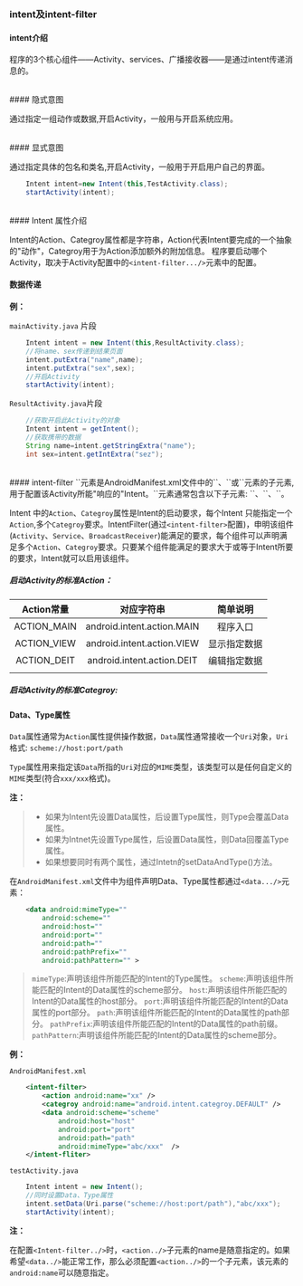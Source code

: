 ### intent及intent-filter

#### intent介绍

程序的3个核心组件——Activity、services、广播接收器——是通过intent传递消息的。

<br>
#### 隐式意图

通过指定一组动作或数据,开启Activity，一般用与开启系统应用。

<br>
#### 显式意图

通过指定具体的包名和类名,开启Activity，一般用于开启用户自己的界面。

```java
    Intent intent=new Intent(this,TestActivity.class);
    startActivity(intent);
```

<br>
#### Intent 属性介绍

Intent的Action、Categroy属性都是字符串，Action代表Intent要完成的一个抽象的"动作"，Categroy用于为Action添加额外的附加信息。
程序要启动哪个Activity，取决于Activity配置中的`<intent-filter.../>`元素中的配置。



#### 数据传递

**例：**

`mainActivity.java` 片段
```java
    Intent intent = new Intent(this,ResultActivity.class);
    //将name、sex传递到结果页面
    intent.putExtra("name",name);
    intent.putExtra("sex",sex);
    //开启Activity
    startActivity(intent);
```

`ResultActivity.java`片段
```java
    //获取开启此Activity的对象
    Intent intent = getIntent();
    //获取携带的数据
    String name=intent.getStringExtra("name");
    int sex=intent.getIntExtra("sez");
```

<br>
#### intent-filter
`<intent-filter.../>`元素是AndroidManifest.xml文件中的`<activity.../>`、`<service.../>`或`<receiver.../>`元素的子元素,用于配置该Activity所能"响应的"Intent。`<intent-filter.../>`元素通常包含以下子元素: `<action.../>`、`<category.../>`、`<data.../>`。

Intent 中的`Action`、`Categroy`属性是Intent的启动要求，每个Intent 只能指定一个`Action`,多个`Categroy`要求。IntentFilter(通过`<intent-filter>`配置)，申明该组件(`Activity`、`Service`、`BroadcastReceiver`)能满足的要求，每个组件可以声明满足多个`Action`、`Categroy`要求。只要某个组件能满足的要求大于或等于Intent所要的要求，Intent就可以启用该组件。

##### 启动Activity的标准Action：

|Action常量|对应字符串|简单说明|
|:---:|:---:|:---:|
|ACTION_MAIN|android.intent.action.MAIN|程序入口|
|ACTION_VIEW|android.intent.action.VIEW|显示指定数据|
|ACTION_DEIT|android.intent.action.DEIT|编辑指定数据|
||||

##### 启动Activity的标准Categroy:




#### Data、Type属性

`Data`属性通常为`Action`属性提供操作数据，`Data`属性通常接收一个`Uri`对象，`Uri`格式:
`scheme://host:port/path`

`Type`属性用来指定该`Data`所指的`Uri`对应的`MIME`类型，该类型可以是任何自定义的`MIME`类型(符合`xxx/xxx`格式)。

**注：**
> * 如果为Intent先设置Data属性，后设置Type属性，则Type会覆盖Data属性。
> * 如果为Intnet先设置Type属性，后设置Data属性，则Data回覆盖Type属性。
> * 如果想要同时有两个属性，通过Intetn的setDataAndType()方法。

在`AndroidManifest.xml`文件中为组件声明Data、Type属性都通过`<data.../>`元素：
```xml
    <data android:mimeType=""
        android:scheme=""
        android:host=""
        android:port=""
        android:path=""
        android:pathPrefix=""
        android:pathPattern="" >
```

> `mimeType`:声明该组件所能匹配的Intent的Type属性。
> `scheme`:声明该组件所能匹配的Intent的Data属性的scheme部分。
> `host`:声明该组件所能匹配的Intent的Data属性的host部分。
> `port`:声明该组件所能匹配的Intent的Data属性的port部分。
> `path`:声明该组件所能匹配的Intent的Data属性的path部分。
> `pathPrefix`:声明该组件所能匹配的Intent的Data属性的path前缀。
> `pathPattern`:声明该组件所能匹配的Intent的Data属性的scheme部分。

**例：**

`AndroidManifest.xml`

```xml
    <intent-filter>
        <action android:name="xx" />
        <categroy android:name="android.intent.categroy.DEFAULT" />
        <data android:scheme="scheme"
            android:host="host"
            android:port="port"
            android:path="path"
            android:mimeType="abc/xxx"  />
    </intent-fliter>
```

`testActivity.java`

```java
    Intent intent = new Intent();
    //同时设置Data、Type属性
    intent.setData(Uri.parse("scheme://host:port/path"),"abc/xxx");
    startActivity(intent);
```

**注：**

在配置`<Intent-filter../>`时，`<action../>`子元素的name是随意指定的。如果希望`<data../>`能正常工作，那么必须配置`<action../>`的一个子元素，该元素的`android:name`可以随意指定。

